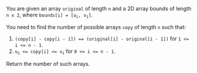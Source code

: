 You are given an array `original` of length `n` and a 2D array bounds of length `n x 2`, where <code>bounds[i] = [u<sub>i</sub>, v<sub>i</sub>]</code>.

You need to find the number of possible arrays `copy` of length `n` such that:

1. `(copy[i] - copy[i - 1]) == (original[i] - original[i - 1])` for `1 <= i <= n - 1`.
2. <code>u<sub>i</sub> &lt;= copy[i] &lt;= v<sub>i</sub></code> for <code>0 &lt;= i &lt;= n - 1</code>.

Return the number of such arrays.